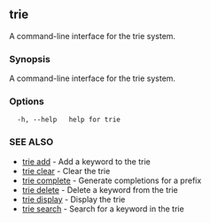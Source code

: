 ## trie

A command-line interface for the trie system.

### Synopsis

A command-line interface for the trie system.

### Options

```
  -h, --help   help for trie
```

### SEE ALSO

* [trie add](trie_add.md)	 - Add a keyword to the trie
* [trie clear](trie_clear.md)	 - Clear the trie
* [trie complete](trie_complete.md)	 - Generate completions for a prefix
* [trie delete](trie_delete.md)	 - Delete a keyword from the trie
* [trie display](trie_display.md)	 - Display the trie
* [trie search](trie_search.md)	 - Search for a keyword in the trie

